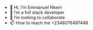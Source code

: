 - 👋 Hi, I’m Emmanuel Nkem
- 👀 I’m a full stack developer
- 💞️ I’m looking to collaborate 
- 📫 How to reach me +2348076497448

<!---
NK-Drakula/NK-Drakula is a ✨ special ✨ repository because its `README.md` (this file) appears on your GitHub profile.
You can click the Preview link to take a look at your changes.
--->
